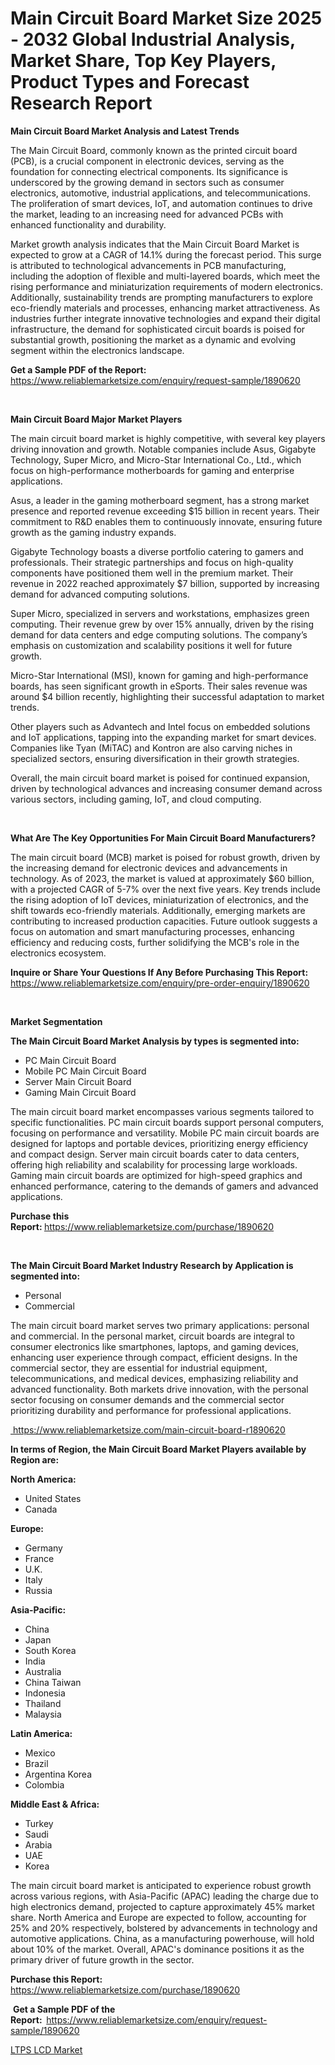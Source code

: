 <p><h1>Main Circuit Board Market Size 2025 - 2032 Global Industrial Analysis, Market Share, Top Key Players, Product Types and Forecast Research Report</h1></p><p><strong>Main Circuit Board Market Analysis and Latest Trends</strong></p>
<p><p>The Main Circuit Board, commonly known as the printed circuit board (PCB), is a crucial component in electronic devices, serving as the foundation for connecting electrical components. Its significance is underscored by the growing demand in sectors such as consumer electronics, automotive, industrial applications, and telecommunications. The proliferation of smart devices, IoT, and automation continues to drive the market, leading to an increasing need for advanced PCBs with enhanced functionality and durability.</p><p>Market growth analysis indicates that the Main Circuit Board Market is expected to grow at a CAGR of 14.1% during the forecast period. This surge is attributed to technological advancements in PCB manufacturing, including the adoption of flexible and multi-layered boards, which meet the rising performance and miniaturization requirements of modern electronics. Additionally, sustainability trends are prompting manufacturers to explore eco-friendly materials and processes, enhancing market attractiveness. As industries further integrate innovative technologies and expand their digital infrastructure, the demand for sophisticated circuit boards is poised for substantial growth, positioning the market as a dynamic and evolving segment within the electronics landscape.</p></p>
<p><strong>Get a Sample PDF of the Report:&nbsp;</strong> <a href="https://www.reliablemarketsize.com/enquiry/request-sample/1890620?utm_campaign=2799&utm_medium=2&utm_source=Github&utm_content=ia&utm_term=06042025&utm_id=main-circuit-board">https://www.reliablemarketsize.com/enquiry/request-sample/1890620</a></p>
<p>&nbsp;</p>
<p><strong>Main Circuit Board Major Market Players</strong></p>
<p><p>The main circuit board market is highly competitive, with several key players driving innovation and growth. Notable companies include Asus, Gigabyte Technology, Super Micro, and Micro-Star International Co., Ltd., which focus on high-performance motherboards for gaming and enterprise applications. </p><p>Asus, a leader in the gaming motherboard segment, has a strong market presence and reported revenue exceeding $15 billion in recent years. Their commitment to R&D enables them to continuously innovate, ensuring future growth as the gaming industry expands.</p><p>Gigabyte Technology boasts a diverse portfolio catering to gamers and professionals. Their strategic partnerships and focus on high-quality components have positioned them well in the premium market. Their revenue in 2022 reached approximately $7 billion, supported by increasing demand for advanced computing solutions.</p><p>Super Micro, specialized in servers and workstations, emphasizes green computing. Their revenue grew by over 15% annually, driven by the rising demand for data centers and edge computing solutions. The company’s emphasis on customization and scalability positions it well for future growth.</p><p>Micro-Star International (MSI), known for gaming and high-performance boards, has seen significant growth in eSports. Their sales revenue was around $4 billion recently, highlighting their successful adaptation to market trends.</p><p>Other players such as Advantech and Intel focus on embedded solutions and IoT applications, tapping into the expanding market for smart devices. Companies like Tyan (MiTAC) and Kontron are also carving niches in specialized sectors, ensuring diversification in their growth strategies.</p><p>Overall, the main circuit board market is poised for continued expansion, driven by technological advances and increasing consumer demand across various sectors, including gaming, IoT, and cloud computing.</p></p>
<p>&nbsp;</p>
<p><strong>What Are The Key Opportunities For Main Circuit Board Manufacturers?</strong></p>
<p><p>The main circuit board (MCB) market is poised for robust growth, driven by the increasing demand for electronic devices and advancements in technology. As of 2023, the market is valued at approximately $60 billion, with a projected CAGR of 5-7% over the next five years. Key trends include the rising adoption of IoT devices, miniaturization of electronics, and the shift towards eco-friendly materials. Additionally, emerging markets are contributing to increased production capacities. Future outlook suggests a focus on automation and smart manufacturing processes, enhancing efficiency and reducing costs, further solidifying the MCB's role in the electronics ecosystem.</p></p>
<p><strong>Inquire or Share Your Questions If Any Before Purchasing This Report:</strong> <a href="https://www.reliablemarketsize.com/enquiry/pre-order-enquiry/1890620?utm_campaign=2799&utm_medium=2&utm_source=Github&utm_content=ia&utm_term=06042025&utm_id=main-circuit-board">https://www.reliablemarketsize.com/enquiry/pre-order-enquiry/1890620</a></p>
<p>&nbsp;</p>
<p><strong>Market Segmentation</strong></p>
<p><strong>The Main Circuit Board Market Analysis by types is segmented into:</strong></p>
<p><ul><li>PC Main Circuit Board</li><li>Mobile PC Main Circuit Board</li><li>Server Main Circuit Board</li><li>Gaming Main Circuit Board</li></ul></p>
<p><p>The main circuit board market encompasses various segments tailored to specific functionalities. PC main circuit boards support personal computers, focusing on performance and versatility. Mobile PC main circuit boards are designed for laptops and portable devices, prioritizing energy efficiency and compact design. Server main circuit boards cater to data centers, offering high reliability and scalability for processing large workloads. Gaming main circuit boards are optimized for high-speed graphics and enhanced performance, catering to the demands of gamers and advanced applications.</p></p>
<p><strong>Purchase this Report:&nbsp;</strong><a href="https://www.reliablemarketsize.com/purchase/1890620?utm_campaign=2799&utm_medium=2&utm_source=Github&utm_content=ia&utm_term=06042025&utm_id=main-circuit-board">https://www.reliablemarketsize.com/purchase/1890620</a></p>
<p>&nbsp;</p>
<p><strong>The Main Circuit Board Market Industry Research by Application is segmented into:</strong></p>
<p><ul><li>Personal</li><li>Commercial</li></ul></p>
<p><p>The main circuit board market serves two primary applications: personal and commercial. In the personal market, circuit boards are integral to consumer electronics like smartphones, laptops, and gaming devices, enhancing user experience through compact, efficient designs. In the commercial sector, they are essential for industrial equipment, telecommunications, and medical devices, emphasizing reliability and advanced functionality. Both markets drive innovation, with the personal sector focusing on consumer demands and the commercial sector prioritizing durability and performance for professional applications.</p></p>
<p><a href="https://www.reliablemarketsize.com/main-circuit-board-r1890620?utm_campaign=2799&utm_medium=2&utm_source=Github&utm_content=ia&utm_term=06042025&utm_id=main-circuit-board">&nbsp;https://www.reliablemarketsize.com/main-circuit-board-r1890620</a></p>
<p><strong>In terms of Region, the Main Circuit Board Market Players available by Region are:</strong></p>
<p>
    <p> <strong> North America: </strong>
        <ul>
            <li>United States</li>
            <li>Canada</li>
        </ul>
        </p> 
    <p> <strong> Europe: </strong>
        <ul>
            <li>Germany</li>
            <li>France</li>
            <li>U.K.</li>
            <li>Italy</li>
            <li>Russia</li>
        </ul>
        </p> 
    <p> <strong> Asia-Pacific: </strong>
        <ul>
            <li>China</li>
            <li>Japan</li>
            <li>South Korea</li>
            <li>India</li>
            <li>Australia</li>
            <li>China Taiwan</li>
            <li>Indonesia</li>
            <li>Thailand</li>
            <li>Malaysia</li>
        </ul>
        </p> 
    <p> <strong> Latin America: </strong>
        <ul>
            <li>Mexico</li>
            <li>Brazil</li>
            <li>Argentina Korea</li>
            <li>Colombia</li>
        </ul>
        </p> 
    <p> <strong> Middle East & Africa: </strong>
        <ul>
            <li>Turkey</li>
            <li>Saudi</li>
            <li>Arabia</li>
            <li>UAE</li>
            <li>Korea</li>
        </ul>
    </p>
    </p>
<p><p>The main circuit board market is anticipated to experience robust growth across various regions, with Asia-Pacific (APAC) leading the charge due to high electronics demand, projected to capture approximately 45% market share. North America and Europe are expected to follow, accounting for 25% and 20% respectively, bolstered by advancements in technology and automotive applications. China, as a manufacturing powerhouse, will hold about 10% of the market. Overall, APAC's dominance positions it as the primary driver of future growth in the sector.</p></p>
<p><strong>Purchase this Report: </strong><a href="https://www.reliablemarketsize.com/purchase/1890620?utm_campaign=2799&utm_medium=2&utm_source=Github&utm_content=ia&utm_term=06042025&utm_id=main-circuit-board">https://www.reliablemarketsize.com/purchase/1890620</a></p>
<p>&nbsp;<strong>Get a Sample PDF of the Report:&nbsp;&nbsp;</strong><a href="https://www.reliablemarketsize.com/enquiry/request-sample/1890620?utm_campaign=2799&utm_medium=2&utm_source=Github&utm_content=ia&utm_term=06042025&utm_id=main-circuit-board">https://www.reliablemarketsize.com/enquiry/request-sample/1890620</a></p>
<p><strong></strong></p>
<p><p><a href="https://github.com/mriwacraane/Market-Research-Report-List-1/blob/main/ltps-lcd-market.md?utm_campaign=2799&utm_medium=2&utm_source=Github&utm_content=ia&utm_term=06042025&utm_id=main-circuit-board">LTPS LCD Market</a></p></p>